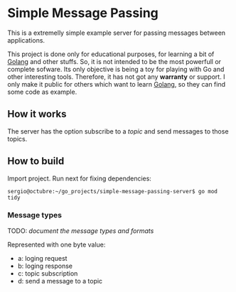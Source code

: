 # Simple Message Passing 

This is a extremelly simple example server for passing messages between applications.

This project is done only for educational purposes, for learning a bit of [Golang](https://go.dev/) and other stuffs. 
So, it is not intended to be the most powerfull or complete sofware. Its only objective is being a toy for playing with Go
and other interesting tools. Therefore, it has not got any **warranty** or support. I only make it public for others which
want to learn [Golang](https://go.dev/), so they can find some code as example. 

## How it works

The server has the option subscribe to a _topic_ and send messages to those topics.

## How to build

Import project. Run next for fixing dependencies:

```    
sergio@octubre:~/go_projects/simple-message-passing-server$ go mod tidy 
```

### Message types

TODO: _document the message types and formats_

Represented with one byte value:
- a: loging request
- b: loging response
- c: topic subscription
- d: send a message to a topic
